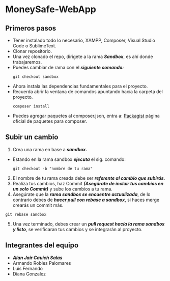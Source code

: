 # MoneySafe-WebApp

## Primeros pasos
- Tener instalado todo lo necesario, XAMPP, Composer, Visual Studio Code o SublimeText.
- Clonar repositorio.
- Una vez clonado el repo, dirigete a la rama ***Sandbox***, es ahí donde trabajaremos.
 - Puedes cambiar de rama con el ***siguiente comando:***
    ```
    git checkout sandbox
    ```
- Ahora instala las dependencias fundamentales para el proyecto.
 - Recuerda abrir la ventana de comandos apuntando hacía la carpeta del proyecto.
    ```
    composer install
    ```
- Puedes agregar paquetes al composer.json, entra a: [Packagist](https://packagist.org/) página oficial de paquetes para composer.

## Subir un cambio
1. Crea una rama en base a ***sandbox.***
 - Estando en la rama sandbox ***ejecuta*** el sig. comando:
    ```
    git checkout -b "nombre de tu rama"
    ```
2. El nombre de tu rama creada debe ser ***referente al cambio que subirás.***
3. Realiza tus cambios, haz Commit ***(Asegúrate de incluir tus cambios en un solo Commit)*** y sube los cambios a tu rama.
4. Asegúrate que la ***rama sandbox se encuentre actualizada***, de lo contrario debes de ***hacer pull con rebase a sandbox***, si haces merge crearás un commit más.
```
git rebase sandbox
```
5. Una vez terminado, debes crear un ***pull request hacía la rama sandbox y listo***, se verificaran tus cambios y se integrarán al proyecto.

## Integrantes del equipo
- ***Alan Jair Cauich Salas***
- Armando Robles Palomares
- Luis Fernando
- Diana Gonzalez
